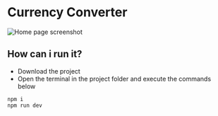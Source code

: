 # Currency Converter

![Home page screenshot](https://i.imgur.com/VEiEyRy.png)

## How can i run it?

- Download the project
- Open the terminal in the project folder and execute the commands below

```
npm i
npm run dev
```
